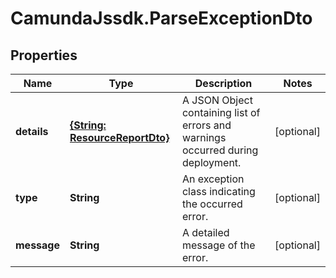 # CamundaJssdk.ParseExceptionDto

## Properties

Name | Type | Description | Notes
------------ | ------------- | ------------- | -------------
**details** | [**{String: ResourceReportDto}**](ResourceReportDto.md) | A JSON Object containing list of errors and warnings occurred during deployment. | [optional] 
**type** | **String** | An exception class indicating the occurred error. | [optional] 
**message** | **String** | A detailed message of the error. | [optional] 


